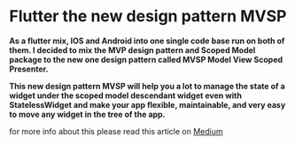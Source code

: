 # Flutter the new design pattern MVSP

**As a flutter mix, IOS and Android into one single code base run on both of them. I decided to mix the MVP design pattern and  Scoped Model package to the new one design pattern called MVSP Model View Scoped Presenter.**

**This new design pattern MVSP will help you a lot to manage the state of a widget under the scoped model descendant widget even with StatelessWidget and make your app flexible, maintainable, and very easy to move any widget in the tree of the app.**

for more info about this please read this article on [Medium](https://medium.com/@s88u88s/flutter-the-new-design-pattern-mvsp-9bda2123001c)
 
